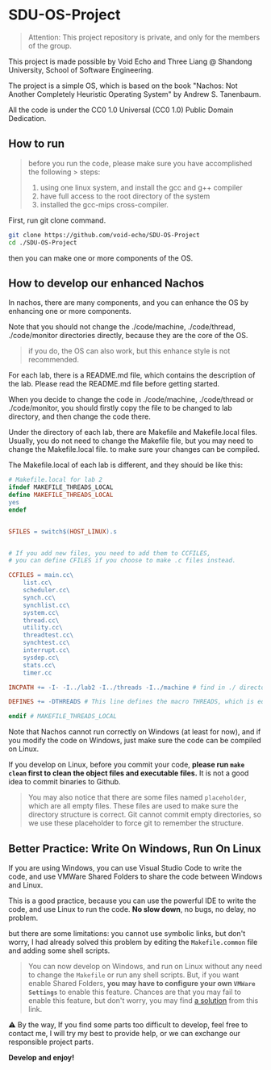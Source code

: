 # SDU-OS-Project

> Attention: This project repository is private, and only for the members of the group.

This project is made possible by Void Echo and Three Liang @ Shandong University, School of Software Engineering.

The project is a simple OS, which is based on the book "Nachos: Not Another Completely Heuristic Operating System" by Andrew S. Tanenbaum.

All the code is under the CC0 1.0 Universal (CC0 1.0) Public Domain Dedication.

## How to run

> before you run the code, please make sure you have accomplished the following > steps:
> 
> 1. using one linux system, and install the gcc and g++ compiler
> 2. have full access to the root directory of the system
> 3. installed the gcc-mips cross-compiler.


First, run git clone command.

```bash
git clone https://github.com/void-echo/SDU-OS-Project
cd ./SDU-OS-Project
```

then you can make one or more components of the OS.


## How to develop our enhanced Nachos

In nachos, there are many components, and you can enhance the OS by enhancing one or more components.

Note that you should not change the ./code/machine, ./code/thread, ./code/monitor directories directly, because they are the core of the OS.

> if you do, the OS can also work, but this enhance style is not recommended.

For each lab, there is a README.md file, which contains the description of the lab. Please read the README.md file before getting started.

When you decide to change the code in ./code/machine, ./code/thread or ./code/monitor, you should firstly copy the file to be changed to lab directory, and then change the code there.

Under the directory of each lab, there are Makefile and Makefile.local files. Usually, you do not need to change the Makefile file, but you may need to change the Makefile.local file. to make sure your changes can be compiled.

The Makefile.local of each lab is different, and they should be like this:

```makefile
# Makefile.local for lab 2
ifndef MAKEFILE_THREADS_LOCAL
define MAKEFILE_THREADS_LOCAL
yes
endef


SFILES = switch$(HOST_LINUX).s


# If you add new files, you need to add them to CCFILES,
# you can define CFILES if you choose to make .c files instead.

CCFILES = main.cc\
	list.cc\
	scheduler.cc\
	synch.cc\
	synchlist.cc\
	system.cc\
	thread.cc\
	utility.cc\
	threadtest.cc\
	synchtest.cc\
	interrupt.cc\
	sysdep.cc\
	stats.cc\
	timer.cc

INCPATH += -I- -I../lab2 -I../threads -I../machine # find in ./ directory, if not found, find in ../threads, etc. Usually, this line is the only line you need to change.

DEFINES += -DTHREADS # This line defines the macro THREADS, which is equal to `#define THREADS`. `DEFINES` is a special variable in Makefile.

endif # MAKEFILE_THREADS_LOCAL
```

Note that Nachos cannot run correctly on Windows (at least for now), and if you modify the code on Windows, just make sure the code can be compiled on Linux.

If you develop on Linux, before you commit your code, **please run `make clean` first to clean the object files and executable files.** It is not a good idea to commit binaries to Github.

> You may also notice that there are some files named `placeholder`, which are all empty files. These files are used to make sure the directory structure is correct. Git cannot commit empty directories, so we use these placeholder to force git to remember the structure.

## Better Practice: Write On Windows, Run On Linux

If you are using Windows, you can use Visual Studio Code to write the code, and use VMWare Shared Folders to share the code between Windows and Linux.

This is a good practice, because you can use the powerful IDE to write the code, and use Linux to run the code. **No slow down**, no bugs, no delay, no problem.

but there are some limitations: you cannot use symbolic links, but don't worry, I had already solved this problem by editing the `Makefile.common` file and adding some shell scripts.

> You can now develop on Windows, and run on Linux without any need to change the `Makefile` or run any shell scripts. But, if you want enable Shared Folders, **you may have to configure your own `VMWare Settings`** to enable this feature. Chances are that you may fail to enable this feature, but don't worry, you may find [a solution](https://askubuntu.com/questions/1239726/windows-host-shared-folder-in-ubuntu-20-04) from this link.


⚠ By the way, If you find some parts too difficult to develop, feel free to contact me, I will try my best to provide help, or we can exchange our responsible project parts.

**Develop and enjoy!**